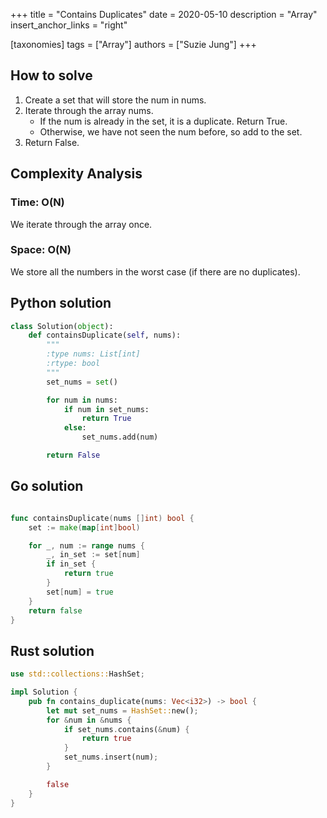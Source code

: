 +++
title = "Contains Duplicates"
date = 2020-05-10
description = "Array"
insert_anchor_links = "right"

[taxonomies]
tags = ["Array"]
authors = ["Suzie Jung"]
+++

## How to solve

1. Create a set that will store the num in nums.
2. Iterate through the array nums.
    * If the num is already in the set, it is a duplicate. Return True.
    * Otherwise, we have not seen the num before, so add to the set. 
3. Return False.

## Complexity Analysis

### Time: O(N)

We iterate through the array once.

### Space: O(N)

We store all the numbers in the worst case (if there are no duplicates).

## Python solution

```python
class Solution(object):
    def containsDuplicate(self, nums):
        """
        :type nums: List[int]
        :rtype: bool
        """
        set_nums = set()

        for num in nums:
            if num in set_nums:
                return True
            else:
                set_nums.add(num)

        return False
```

## Go solution

```go

func containsDuplicate(nums []int) bool {
    set := make(map[int]bool)

    for _, num := range nums {
        _, in_set := set[num]
        if in_set {
            return true
        }
        set[num] = true
    }
    return false
}
```

## Rust solution

```rust
use std::collections::HashSet;

impl Solution {
    pub fn contains_duplicate(nums: Vec<i32>) -> bool {
        let mut set_nums = HashSet::new();
        for &num in &nums {
            if set_nums.contains(&num) {
                return true
            }
            set_nums.insert(num);
        }

        false  
    }
}

```
